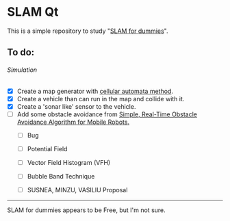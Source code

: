 # SLAM Qt

This is a simple repository to study "[SLAM for dummies](https://ocw.mit.edu/courses/aeronautics-and-astronautics/16-412j-cognitive-robotics-spring-2005/projects/1aslam_blas_repo.pdf)".

## To do:
###### Simulation
- [x] Create a map generator with [cellular automata method](http://www.roguebasin.com/index.php?title=Cellular_Automata_Method_for_Generating_Random_Cave-Like_Levels).
- [x] Create a vehicle than can run in the map and collide with it.
- [x] Create a 'sonar like' sensor to the vehicle.
- [ ] Add some obstacle avoidance from [Simple, Real-Time Obstacle Avoidance Algorithm for Mobile
Robots.](https://pdfs.semanticscholar.org/519e/790c8477cfb1d1a176e220f010d5ec5b1481.pdf)
  - [ ] Bug
  - [ ] Potential Field
  - [ ] Vector Field Histogram (VFH)
  - [ ] Bubble Band Technique
  - [ ] SUSNEA, MINZU, VASILIU Proposal 
  

---
SLAM for dummies appears to be Free, but I'm not sure.
